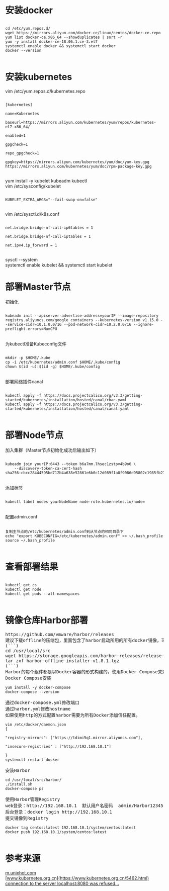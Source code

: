 # 安装docker
<pre>
<code>
cd /etc/yum.repos.d/
wget https://mirrors.aliyun.com/docker-ce/linux/centos/docker-ce.repo
yum list docker-ce.x86_64 --showduplicates | sort -r
yum -y install docker-ce-18.06.1.ce-3.el7
systemctl enable docker && systemctl start docker
docker --version
</code>
</pre>

# 安装kubernetes
vim /etc/yum.repos.d/kubernetes.repo
<pre>
<code>
[kubernetes]

name=Kubernetes

baseurl=https://mirrors.aliyun.com/kubernetes/yum/repos/kubernetes-el7-x86_64/

enabled=1

gpgcheck=1

repo_gpgcheck=1

gpgkey=https://mirrors.aliyun.com/kubernetes/yum/doc/yum-key.gpg https://mirrors.aliyun.com/kubernetes/yum/doc/rpm-package-key.gpg
</code>
</pre>
yum install -y kubelet kubeadm kubectl  
vim /etc/sysconfig/kubelet
<pre>
<code>
KUBELET_EXTRA_ARGS="--fail-swap-on=false"
</code>
</pre>
vim /etc/sysctl.d/k8s.conf
<pre>
<code>
net.bridge.bridge-nf-call-ip6tables = 1

net.bridge.bridge-nf-call-iptables = 1

net.ipv4.ip_forward = 1
</code>
</pre>
sysctl --system  
systemctl enable kubelet && systemctl start kubelet

# 部署Master节点
初始化
<pre>
<code>
kubeadm init --apiserver-advertise-address=yourIP --image-repository registry.aliyuncs.com/google_containers --kubernetes-version v1.15.0 --service-cidr=10.1.0.0/16 --pod-network-cidr=10.2.0.0/16 --ignore-preflight-errors=NumCPU
</code>
</pre>
为kubectl准备Kubeconfig文件
<pre>
<code>
mkdir -p $HOME/.kube
cp -i /etc/kubernetes/admin.conf $HOME/.kube/config
chown $(id -u):$(id -g) $HOME/.kube/config
</code>
</pre>
部署网络插件canal
<pre>
<code>
kubectl apply -f https://docs.projectcalico.org/v3.3/getting-started/kubernetes/installation/hosted/canal/rbac.yaml
kubectl apply -f https://docs.projectcalico.org/v3.3/getting-started/kubernetes/installation/hosted/canal/canal.yaml
</code>
</pre>

# 部署Node节点
加入集群（Master节点初始化成功后输出如下）
<pre>
<code>
kubeadm join yourIP:6443 --token b6a7mm.lhsec1zstpv4b9o6 \
    --discovery-token-ca-cert-hash sha256:cbcc28444595bd712b4a638e52861e6b0c12d089f1a8f9086d95802c1985fb27
</code>
</pre>
添加标签
<pre>
<code>
kubectl label nodes yourNodeName node-role.kubernetes.io/node=
</code>
</pre>
配置admin.conf
<pre>
<code>
复制主节点的/etc/kubernetes/admin.conf到从节点的相同目录下
echo "export KUBECONFIG=/etc/kubernetes/admin.conf" >> ~/.bash_profile
source ~/.bash_profile
</code>
</pre>

# 查看部署结果
<pre>
<code>
kubectl get cs
kubectl get node
kubectl get pods --all-namespaces
</code>
</pre>

# 镜像仓库Harbor部署
<pre>
https://github.com/vmware/harbor/releases
建议下载offline的压缩包，里面包含了harbor启动所用的所有docker镜像，可以快速的部署harbor
(```)
cd /usr/local/src
wget https://storage.googleapis.com/harbor-releases/release-1.8.0/harbor-offline-installer-v1.8.1.tgz
tar zxf harbor-offline-installer-v1.8.1.tgz
(```)
Harbor的每个组件都是以Docker容器的形式构建的，使用Docker Compose来对它进行部署，你可以查看docker-compose.yml文件
Docker Compose安装
<code>
yum install -y docker-compose
docker-compose --version
</code>
通过docker-compose.yml修改端口
通过harbor.yml修改hostname
如果使用http的方式配置harbor需要为所有Docker添加信任配置。
<code>
vim /etc/docker/daemon.json
{

"registry-mirrors": ["https://tdimi5q1.mirror.aliyuncs.com"],

"insecure-registries" : ["http://192.168.10.1"]

}
systemctl restart docker
</code>
安装Harbor
<code>
cd /usr/local/src/harbor/
./install.sh
docker-compose ps
</code>
使用Harbor管理Registry 
web登录：http://192.168.10.1  默认用户名密码  admin/Harbor12345
后台登录：docker login http://192.168.10.1
提交镜像到Registry
<code>
docker tag centos:latest 192.168.10.1/system/centos:latest
docker push 192.168.10.1/system/centos:latest
</code>
</pre>

# 参考来源
[m.unixhot.com](http://m.unixhot.com/kubernetes/kubernetes-aliyun.html)  
[www.kubernetes.org.cn](https://www.kubernetes.org.cn/5462.html)  
[connection to the server localhost:8080 was refused...](https://www.jianshu.com/p/6fa06b9bbf6a)  
